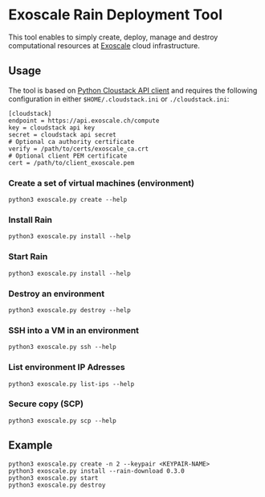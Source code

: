 # Exoscale Rain Deployment Tool

This tool enables to simply create, deploy, manage and destroy computational resources at [Exoscale](https://www.exoscale.com/) cloud infrastructure.

## Usage

The tool is based on [Python Cloustack API client](https://github.com/exoscale/cs) and requires the following configuration in either `$HOME/.cloudstack.ini` or `./cloudstack.ini`:

```
[cloudstack]
endpoint = https://api.exoscale.ch/compute
key = cloudstack api key
secret = cloudstack api secret
# Optional ca authority certificate
verify = /path/to/certs/exoscale_ca.crt
# Optional client PEM certificate
cert = /path/to/client_exoscale.pem
```

### Create a set of virtual machines (environment)

`python3 exoscale.py create --help`

### Install Rain

`python3 exoscale.py install --help`

### Start Rain

`python3 exoscale.py install --help`

### Destroy an environment

`python3 exoscale.py destroy --help`

### SSH into a VM in an environment

`python3 exoscale.py ssh --help`

### List environment IP Adresses

`python3 exoscale.py list-ips --help`

### Secure copy (SCP)

`python3 exoscale.py scp --help`

## Example

```
python3 exoscale.py create -n 2 --keypair <KEYPAIR-NAME>
python3 exoscale.py install --rain-download 0.3.0
python3 exoscale.py start
python3 exoscale.py destroy
```
